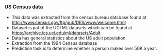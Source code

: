### US Census data 
- This data was extracted from the census bureau database found at
 http://www.census.gov/ftp/pub/DES/www/welcome.html
- Dataset is pat of the UCI ML datasets which can be found
 at https://archive.ics.uci.edu/ml/datasets/Adult
 - Data has general statistics about the US adult population
 - Extraction from the 1994 Census database
 - Prediction task is to determine whether a person makes over 50K a year.